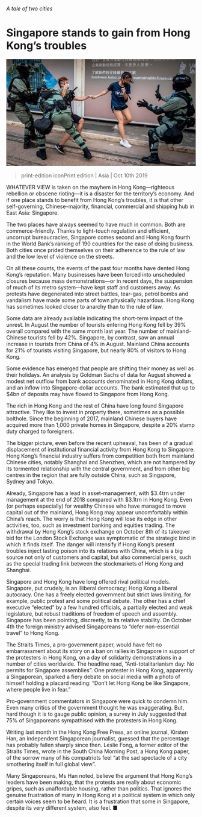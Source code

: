 ###### A tale of two cities

# Singapore stands to gain from Hong Kong’s troubles 

![image](images/20191012_cnp501.jpg) 

> print-edition iconPrint edition | Asia | Oct 10th 2019 

WHATEVER VIEW is taken on the mayhem in Hong Kong—righteous rebellion or obscene rioting—it is a disaster for the territory’s economy. And if one place stands to benefit from Hong Kong’s troubles, it is that other self-governing, Chinese-majority, financial, commercial and shipping hub in East Asia: Singapore. 

The two places have always seemed to have much in common. Both are commerce-friendly. Thanks to light-touch regulation and efficient, uncorrupt bureaucracies, Singapore comes second and Hong Kong fourth in the World Bank’s ranking of 190 countries for the ease of doing business. Both cities once prided themselves on their adherence to the rule of law and the low level of violence on the streets. 

On all these counts, the events of the past four months have dented Hong Kong’s reputation. Many businesses have been forced into unscheduled closures because mass demonstrations—or in recent days, the suspension of much of its metro system—have kept staff and customers away. As protests have degenerated into street battles, tear-gas, petrol bombs and vandalism have made some parts of town physically hazardous. Hong Kong has sometimes looked closer to anarchy than to the rule of law. 

Some data are already available indicating the short-term impact of the unrest. In August the number of tourists entering Hong Kong fell by 39% overall compared with the same month last year. The number of mainland-Chinese tourists fell by 42%. Singapore, by contrast, saw an annual increase in tourists from China of 4% in August. Mainland China accounts for 21% of tourists visiting Singapore, but nearly 80% of visitors to Hong Kong. 

Some evidence has emerged that people are shifting their money as well as their holidays. An analysis by Goldman Sachs of data for August showed a modest net outflow from bank accounts denominated in Hong Kong dollars, and an inflow into Singapore-dollar accounts. The bank estimated that up to $4bn of deposits may have flowed to Singapore from Hong Kong. 

The rich in Hong Kong and the rest of China have long found Singapore attractive. They like to invest in property there, sometimes as a possible bolthole. Since the beginning of 2017, mainland Chinese buyers have acquired more than 1,000 private homes in Singapore, despite a 20% stamp duty charged to foreigners. 

The bigger picture, even before the recent upheaval, has been of a gradual displacement of institutional financial activity from Hong Kong to Singapore. Hong Kong’s financial industry suffers from competition both from mainland Chinese cities, notably Shanghai and Shenzhen, which are not hampered by its tormented relationship with the central government, and from other big centres in the region that are fully outside China, such as Singapore, Sydney and Tokyo. 

Already, Singapore has a lead in asset-management, with $3.4trn under management at the end of 2018 compared with $3.1trn in Hong Kong. Even (or perhaps especially) for wealthy Chinese who have managed to move capital out of the mainland, Hong Kong may appear uncomfortably within China’s reach. The worry is that Hong Kong will lose its edge in other activities, too, such as investment banking and equities trading. The withdrawal by Hong Kong’s stock exchange on October 8th of its takeover bid for the London Stock Exchange was symptomatic of the strategic bind in which it finds itself. The danger will intensify if Hong Kong’s present troubles inject lasting poison into its relations with China, which is a big source not only of customers and capital, but also commercial perks, such as the special trading link between the stockmarkets of Hong Kong and Shanghai. 

Singapore and Hong Kong have long offered rival political models. Singapore, put crudely, is an illiberal democracy; Hong Kong a liberal autocracy. One has a freely elected government but strict laws limiting, for example, public protest and some political debate. The other has a chief executive “elected” by a few hundred officials, a partially elected and weak legislature, but robust traditions of freedom of speech and assembly. Singapore has been pointing, discreetly, to its relative stability. On October 4th the foreign ministry advised Singaporeans to “defer non-essential travel” to Hong Kong. 

The Straits Times, a pro-government paper, would have felt no embarrassment about its story on a ban on rallies in Singapore in support of the protesters in Hong Kong, on a day of solidarity demonstrations in a number of cities worldwide. The headline read, “Anti-totalitarianism day: No permits for Singapore assemblies”. One protester in Hong Kong, apparently a Singaporean, sparked a fiery debate on social media with a photo of himself holding a placard reading: “Don’t let Hong Kong be like Singapore, where people live in fear.” 

Pro-government commentators in Singapore were quick to condemn him. Even many critics of the government thought he was exaggerating. But, hard though it is to gauge public opinion, a survey in July suggested that 75% of Singaporeans sympathised with the protesters in Hong Kong. 

Writing last month in the Hong Kong Free Press, an online journal, Kirsten Han, an independent Singaporean journalist, guessed that the percentage has probably fallen sharply since then. Leslie Fong, a former editor of the Straits Times, wrote in the South China Morning Post, a Hong Kong paper, of the sorrow many of his compatriots feel “at the sad spectacle of a city smothering itself in full global view”. 

Many Singaporeans, Ms Han noted, believe the argument that Hong Kong’s leaders have been making, that the protests are really about economic gripes, such as unaffordable housing, rather than politics. That ignores the genuine frustration of many in Hong Kong at a political system in which only certain voices seem to be heard. It is a frustration that some in Singapore, despite its very different system, also feel. ■ 

